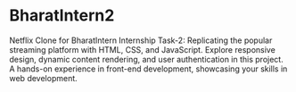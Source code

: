 # BharatIntern2
Netflix Clone for BharatIntern Internship Task-2: Replicating the popular streaming platform with HTML, CSS, and JavaScript. Explore responsive design, dynamic content rendering, and user authentication in this project. A hands-on experience in front-end development, showcasing your skills in web development.
